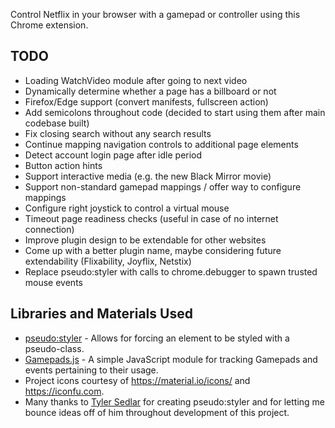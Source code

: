 Control Netflix in your browser with a gamepad or controller using this Chrome extension.

## TODO
* Loading WatchVideo module after going to next video
* Dynamically determine whether a page has a billboard or not
* Firefox/Edge support (convert manifests, fullscreen action)
* Add semicolons throughout code (decided to start using them after main codebase built)
* Fix closing search without any search results
* Continue mapping navigation controls to additional page elements
* Detect account login page after idle period
* Button action hints
* Support interactive media (e.g. the new Black Mirror movie)
* Support non-standard gamepad mappings / offer way to configure mappings
* Configure right joystick to control a virtual mouse
* Timeout page readiness checks (useful in case of no internet connection)
* Improve plugin design to be extendable for other websites
* Come up with a better plugin name, maybe considering future extendability (Flixability, Joyflix, Netstix)
* Replace pseudo:styler with calls to chrome.debugger to spawn trusted mouse events

## Libraries and Materials Used
* [pseudo:styler](https://github.com/TSedlar/pseudo-styler) - Allows for forcing an element to be styled with a pseudo-class.
* [Gamepads.js](https://github.com/FThompson/Gamepads.js) - A simple JavaScript module for tracking Gamepads and events pertaining to their usage.
* Project icons courtesy of https://material.io/icons/ and https://iconfu.com.
* Many thanks to [Tyler Sedlar](https://github.com/TSedlar) for creating pseudo:styler and for letting me bounce ideas off of him throughout development of this project.